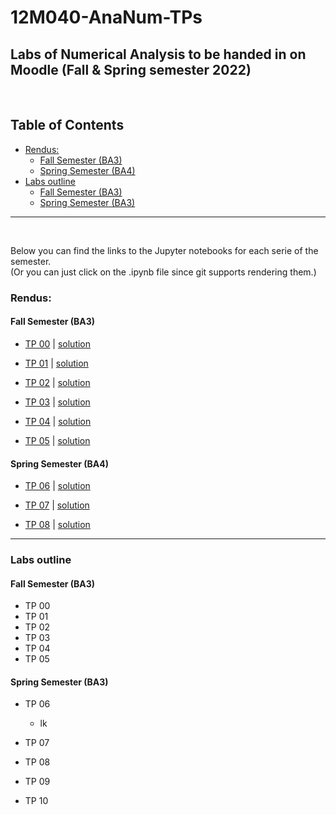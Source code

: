 # 12M040-AnaNum-TPs


## Labs of Numerical Analysis to be handed in on Moodle (Fall & Spring semester 2022)


<br />


## Table of Contents


<!-- vim-markdown-toc GFM -->

* [Rendus:](#rendus)
    * [Fall Semester (BA3)](#fall-semester-ba3)
    * [Spring Semester (BA4)](#spring-semester-ba4)
* [Labs outline](#labs-outline)
    * [Fall Semester (BA3)](#fall-semester-ba3-1)
    * [Spring Semester (BA3)](#spring-semester-ba3)

<!-- vim-markdown-toc -->

---


<br />


Below you can find the links to the Jupyter notebooks for each serie of the semester.  
(Or you can just click on the .ipynb file since git supports rendering them.)


### Rendus:

#### Fall Semester (BA3)
- [TP 00](https://nbviewer.org/github/David-Kyrat/12M040-AnaNum-TPs/blob/master/TP00.ipynb)  |  [solution](https://nbviewer.org/github/David-Kyrat/12M040-AnaNum-TPs/blob/master/solutions/tp0_solutions.ipynb)

- [TP 01](https://nbviewer.org/github/David-Kyrat/12M040-AnaNum-TPs/blob/master/TP01.ipynb)  |  [solution](https://nbviewer.org/github/David-Kyrat/12M040-AnaNum-TPs/blob/master/solutions/tp1_solutions.ipynb)


- [TP 02](https://nbviewer.org/github/David-Kyrat/12M040-AnaNum-TPs/blob/master/TP02.ipynb)  |  [solution](https://nbviewer.org/github/David-Kyrat/12M040-AnaNum-TPs/blob/master/solutions/tp2_solutions.ipynb)


- [TP 03](https://nbviewer.org/github/David-Kyrat/12M040-AnaNum-TPs/blob/master/TP03.ipynb)  |  [solution](https://nbviewer.org/github/David-Kyrat/12M040-AnaNum-TPs/blob/master/solutions/tp3_solutions.ipynb)


- [TP 04](https://nbviewer.org/github/David-Kyrat/12M040-AnaNum-TPs/blob/master/TP04.ipynb)  |  [solution](https://nbviewer.org/github/David-Kyrat/12M040-AnaNum-TPs/blob/master/solutions/tp4_solutions.ipynb)


- [TP 05](https://nbviewer.org/github/David-Kyrat/12M040-AnaNum-TPs/blob/master/TP05.ipynb)  |  [solution](https://nbviewer.org/github/David-Kyrat/12M040-AnaNum-TPs/blob/master/solutions/tp5_solutions.ipynb)



#### Spring Semester (BA4)
- [TP 06](https://nbviewer.org/github/David-Kyrat/12M040-AnaNum-TPs/blob/master/TP06.ipynb)  |  [solution](https://nbviewer.org/github/David-Kyrat/12M040-AnaNum-TPs/blob/master/solutions/tp6_solutions.ipynb)


- [TP 07](https://nbviewer.org/github/David-Kyrat/12M040-AnaNum-TPs/blob/master/TP07.ipynb)  |  [solution](https://nbviewer.org/github/David-Kyrat/12M040-AnaNum-TPs/blob/master/solutions/tp7_solutions.ipynb)


- [TP 08](https://nbviewer.org/github/David-Kyrat/12M040-AnaNum-TPs/blob/master/TP08.ipynb)  |  [solution](https://nbviewer.org/github/David-Kyrat/12M040-AnaNum-TPs/blob/master/solutions/tp8_solutions.ipynb)


---


### Labs outline


#### Fall Semester (BA3)

- TP 00
- TP 01
- TP 02
- TP 03
- TP 04
- TP 05


#### Spring Semester (BA3)


- TP 06 
    -  lk




- TP 07 



- TP 08 



- TP 09 



- TP 10 



